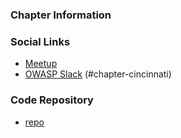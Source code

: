 ### Chapter Information


### Social Links
* [Meetup](https://www.meetup.com/owasp-cincinnati-meetup-group/)
* [OWASP Slack](https://owasp.org/slack/invite) (#chapter-cincinnati)

### Code Repository
* [repo](https://github.com/OWASP/www-chapter-cincinnati)
